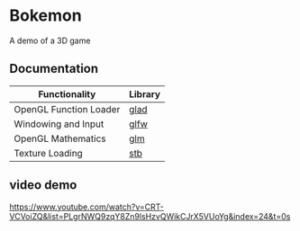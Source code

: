 # Bokemon
A demo of a 3D game



## Documentation

Functionality           | Library
----------------------- | ------------------------------------------
OpenGL Function Loader  | [glad](https://github.com/Dav1dde/glad)
Windowing and Input     | [glfw](https://github.com/glfw/glfw)
OpenGL Mathematics      | [glm](https://github.com/g-truc/glm)
Texture Loading         | [stb](https://github.com/nothings/stb)

## video demo
https://www.youtube.com/watch?v=CRT-VCVoiZQ&list=PLgrNWQ9zqY8Zn9lsHzvQWikCJrX5VUoYg&index=24&t=0s
